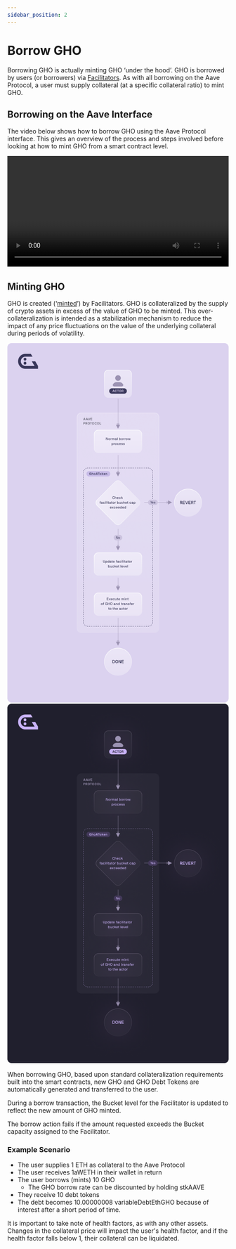 ```yaml
---
sidebar_position: 2
---
```


# Borrow GHO

Borrowing GHO is actually minting GHO ‘under the hood’. GHO is borrowed by users (or borrowers) via [Facilitators](../how-gho-works/gho-facilitators.md). As with all borrowing on the Aave Protocol, a user must supply collateral (at a specific collateral ratio) to mint GHO.

## Borrowing on the Aave Interface

The video below shows how to borrow GHO using the Aave Protocol interface. This gives an overview of the process and steps involved before looking at how to mint GHO from a smart contract level.

<video controls width="100%" autoPlay>
  <source src="https://gho.infura-ipfs.io/ipfs/QmVFGEyoMTaoYnMCL9oDEg2zwaxK9G2T2vqEHUN7tu8Qtk"/>
</video>

## Minting GHO

GHO is created (‘[minted](../../developer-docs/overview#minting)’) by Facilitators. GHO is collateralized by the supply of crypto assets in excess of the value of GHO to be minted. This over-collateralization is intended as a stabilization mechanism to reduce the impact of any price fluctuations on the value of the underlying collateral during periods of volatility.

![Borrow Diagram](../../assets/GHO_borrow_process.png#gh-light-mode-only)
![Borrow Diagram](../../assets/GHO_borrow_process_dark.png#gh-dark-mode-only)

When borrowing GHO, based upon standard collateralization requirements built into the smart contracts, new GHO and GHO Debt Tokens are automatically generated and transferred to the user.

During a borrow transaction, the Bucket level for the Facilitator is updated to reflect the new amount of GHO minted.

The borrow action fails if the amount requested exceeds the Bucket capacity assigned to the Facilitator.

### Example Scenario

- The user supplies 1 ETH as collateral to the Aave Protocol
- The user receives 1aWETH in their wallet in return
- The user borrows (mints) 10 GHO
  - The GHO borrow rate can be discounted by holding stkAAVE
- They receive 10 debt tokens
- The debt becomes 10.00000008 variableDebtEthGHO because of interest after a short period of time.

It is important to take note of health factors, as with any other assets. Changes in the collateral price will impact the user's health factor, and if the health factor falls below 1, their collateral can be liquidated.
